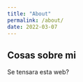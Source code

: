 ```yaml
---
title: "About"
permalink: /about/
date: 2022-03-07
---
```




## Cosas sobre mi

Se tensara esta web?
